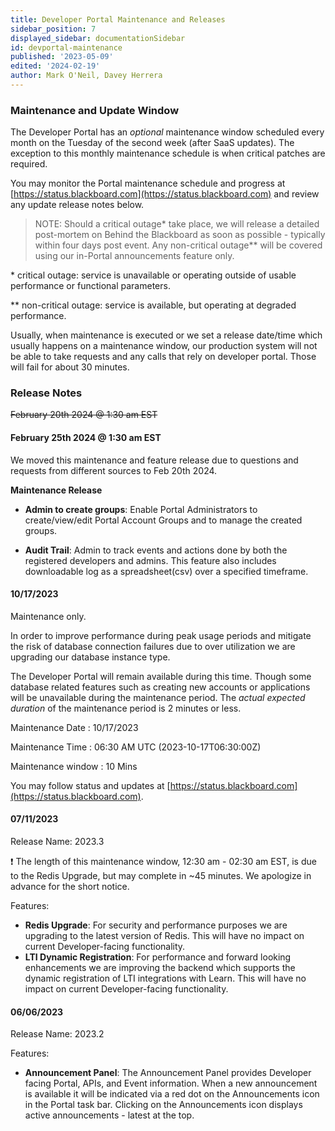 ```yaml
---
title: Developer Portal Maintenance and Releases
sidebar_position: 7
displayed_sidebar: documentationSidebar
id: devportal-maintenance
published: '2023-05-09'
edited: '2024-02-19'
author: Mark O'Neil, Davey Herrera
---
```


<VersioningTracker frontMatter={frontMatter}/>

### Maintenance and Update Window

The Developer Portal has an _optional_ maintenance window scheduled every month on the Tuesday of the second week (after SaaS updates). The exception to this monthly maintenance schedule is when critical patches are required.

You may monitor the Portal maintenance schedule and progress at [https://status.blackboard.com](https://status.blackboard.com) and review any update release notes below.

> NOTE: Should a critical outage\* take place, we will release a detailed post-mortem on Behind the Blackboard as soon as possible - typically within four days post event. Any non-critical outage\*\* will be covered using our in-Portal announcements feature only.

\* critical outage: service is unavailable or operating outside of usable performance or functional parameters.

\*\* non-critical outage: service is available, but operating at degraded performance.

Usually, when maintenance is executed or we set a release date/time which usually happens on a maintenance window, our production system will not be able to take requests and any calls that rely on developer portal. Those will fail for about 30 minutes.

### Release Notes

~~February 20th 2024 @ 1:30 am EST~~

#### February 25th 2024 @ 1:30 am EST

We moved this maintenance and feature release due to questions and requests from different sources to Feb 20th 2024.

**Maintenance Release**

- **Admin to create groups**: Enable Portal Administrators to create/view/edit Portal Account Groups and to manage the created groups.

- **Audit Trail**: Admin to track events and actions done by both the registered developers and admins. This feature also includes downloadable log as a spreadsheet(csv) over a specified timeframe.

#### 10/17/2023

Maintenance only.

In order to improve performance during peak usage periods and mitigate the risk of database connection failures due to over utilization we are upgrading our database instance type.

The Developer Portal will remain available during this time. Though some database related features such as creating new accounts or applications will be unavailable during the maintenance period. The _actual expected duration_ of the maintenance period is 2 minutes or less.

Maintenance Date : 10/17/2023

Maintenance Time : 06:30 AM UTC (2023-10-17T06:30:00Z)

Maintenance window : 10 Mins

You may follow status and updates at [https://status.blackboard.com](https://status.blackboard.com).

#### 07/11/2023

Release Name: 2023.3

:exclamation: The length of this maintenance window, 12:30 am - 02:30 am EST, is due to the Redis Upgrade, but may complete in ~45 minutes. We apologize in advance for the short notice.

Features:

- **Redis Upgrade**: For security and performance purposes we are upgrading to the latest version of Redis. This will have no impact on current Developer-facing functionality.
- **LTI Dynamic Registration**: For performance and forward looking enhancements we are improving the backend which supports the dynamic registration of LTI integrations with Learn. This will have no impact on current Developer-facing functionality.

#### 06/06/2023

Release Name: 2023.2

Features:

- **Announcement Panel**: The Announcement Panel provides Developer facing Portal, APIs, and Event information. When a new announcement is available it will be indicated via a red dot on the Announcements icon in the Portal task bar. Clicking on the Announcements icon displays active announcements - latest at the top.

<AuthorBox frontMatter={frontMatter}/>
